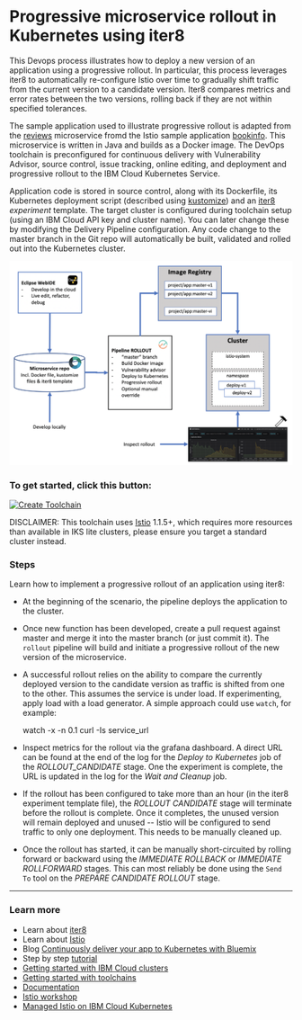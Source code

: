 # Progressive microservice rollout in Kubernetes using **iter8**

This Devops process illustrates how to deploy a new version of an application using a progressive rollout. In particular, this process leverages iter8 to automatically re-configure Istio over time to gradually shift traffic from the current version to a candidate version. Iter8 compares metrics and error rates between the two versions, rolling back if they are not within specified tolerances.

The sample application used to illustrate progressive rollout is adapted from the [reviews](https://github.com/istio/istio/tree/master/samples/bookinfo/src/reviews) microservice fromd the Istio sample application [bookinfo](https://github.com/istio/istio/tree/master/samples/bookinfo/src). This microservice is written in Java and builds as a Docker image. The DevOps toolchain is preconfigured for continuous delivery with Vulnerability Advisor, source control, issue tracking, online editing, and deployment and progressive rollout to the IBM Cloud Kubernetes Service.

Application code is stored in source control, along with its Dockerfile, its Kubernetes deployment script (described using [kustomize](https://kustomize.io/)) and an [iter8](https://github.com/iter8-tools/docs) _experiment_ template.
The target cluster is configured during toolchain setup (using an IBM Cloud API key and cluster name). You can later change these by modifying the Delivery Pipeline configuration.
Any code change to the master branch in the Git repo will automatically be built, validated and rolled out into the Kubernetes cluster.

  ![Icon](./progressive-rollout.png)

### To get started, click this button:

  [![Create Toolchain](https://cloud.ibm.com/devops/graphics/create_toolchain_button.png)](https://cloud.ibm.com/devops/setup/deploy/?repository=https%3A//github.com/iter8-tools/iter8-toolchain-rollout&env_id=ibm:yp:us-south)

DISCLAIMER: This toolchain uses [Istio](https://istio.io/) 1.1.5+, which requires more resources than available in IKS lite clusters, please ensure you target a standard cluster instead.

### Steps

Learn how to implement a progressive rollout of an application using iter8:

  * At the beginning of the scenario, the pipeline deploys the application to the cluster.

  * Once new function has been developed, create a pull request against master and merge it into the master branch (or just commit it). The `rollout` pipeline will build and initiate a progressive rollout of the new version of the microservice.

  * A successful rollout relies on the ability to compare the currently deployed version to the candidate version as traffic is shifted from one to the other. This assumes the service is under load. If experimenting, apply load with a load generator. A simple approach could use `watch`, for example:

    watch -x -n 0.1 curl -Is service_url

  * Inspect metrics for the rollout via the grafana dashboard. A direct URL can be found at the end of the log for the _Deploy to Kubernetes_ job of the _ROLLOUT_CANDIDATE_ stage. One the experiment is complete, the URL is updated in the log for the _Wait and Cleanup_ job.

  * If the rollout has been configured to take more than an hour (in the iter8 experiment template file), the _ROLLOUT CANDIDATE_ stage will terminate before the rollout is complete. Once it completes, the unused version will remain deployed and unused -- Istio will be configured to send traffic to only one deployment. This needs to be manually cleaned up.

  * Once the rollout has started, it can be manually short-circuited by rolling forward or backward using the _IMMEDIATE ROLLBACK_ or _IMMEDIATE ROLLFORWARD_ stages. This can most reliably be done using the `Send To` tool on the _PREPARE CANDIDATE ROLLOUT_ stage.

---

### Learn more

  * Learn about [iter8](https://github.com/iter8-tools/docs)
  * Learn about [Istio](https://istio.io/)
  * Blog [Continuously deliver your app to Kubernetes with Bluemix](https://www.ibm.com/blogs/bluemix/2017/07/continuously-deliver-your-app-to-kubernetes-with-bluemix/)
  * Step by step [tutorial](https://cloudcontent.mybluemix.net/cloud/garage/tutorials/canary-test-kubernetes-iter8-toolchain?task=1)
  * [Getting started with IBM Cloud clusters](https://cloud.ibm.com/docs/containers?topic=containers-getting-started)
  * [Getting started with toolchains](https://cloud.ibm.com/devops/getting-started)
  * [Documentation](https://cloud.ibm.com/docs/services/ContinuousDelivery?topic=ContinuousDelivery-getting-started&pos=2)
  * [Istio workshop](https://github.com/IBM/istio101/tree/master/workshop)
  * [Managed Istio on IBM Cloud Kubernetes](https://cloud.ibm.com/docs/containers?topic=containers-istio#istio)
